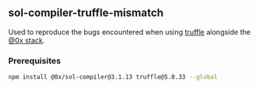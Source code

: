 ## sol-compiler-truffle-mismatch

Used to reproduce the bugs encountered when using [truffle](https://trufflesuite.com) alongside the [@0x stack](https://github.com/0xProject/0x-monorepo).

### Prerequisites

```bash
npm install @0x/sol-compiler@3.1.13 truffle@5.0.33 --global
```
